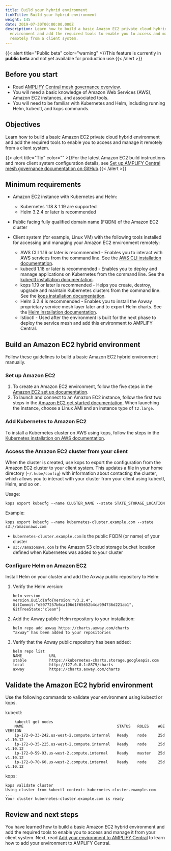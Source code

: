 ```yaml
---
title: Build your hybrid environment
linkTitle: Build your hybrid environment
weight: 145
date: 2019-07-30T00:00:00.000Z
description: Learn how to build a basic Amazon EC2 private cloud hybrid
  environment and add the required tools to enable you to access and manage it
  remotely from a client system.
---
```

{{< alert title="Public beta" color="warning" >}}This feature is currently in **public beta** and not yet available for production use.{{< /alert >}}

## Before you start

* Read [AMPLIFY Central mesh governance overview](/docs/central/mesh_management/).
* You will need a basic knowledge of Amazon Web Services (AWS), Amazon EC2 instances, and associated tools.
* You will need to be familiar with Kubernetes and Helm, including running Helm, kubectl, and kops commands.

## Objectives

Learn how to build a basic Amazon EC2 private cloud hybrid environment and add the required tools to enable you to access and manage it remotely from a client system.

{{< alert title="Tip" color="" >}}For the latest Amazon EC2 build instructions and more client system configuration details, see [Set up AMPLIFY Central mesh governance documentation on GitHub](https://github.com/Axway/Setup-Amplify-Mesh-Governance).{{< /alert >}}

## Minimum requirements

* Amazon EC2 instance with Kubernetes and Helm:

    * Kubernetes 1.18 & 1.19 are supported
    * Helm 3.2.4 or later is recommended

* Public facing fully qualified domain name (FQDN) of the Amazon EC2 cluster
* Client system (for example, Linux VM) with the following tools installed for accessing and managing your Amazon EC2 environment remotely:

    * AWS CLI 1.16 or later is recommended - Enables you to interact with AWS services from the command line. See the [AWS CLI installation documentation](https://docs.aws.amazon.com/cli/latest/userguide/li-chap-install.html).
    * kubectl 1.18 or later is recommended - Enables you to deploy and manage applications on Kubernetes from the command line. See the [kubectl installation documentation](https://kubernetes.io/docs/tasks/tools/install-kubectl/).
    * kops 1.19 or later is recommended - Helps you create, destroy, upgrade and maintain Kubernetes clusters from the command line. See the [kops installation documentation](https://github.com/kubernetes/kops/blob/master/docs/install.md).
    * Helm 3.2.4 is recommended - Enables you to install the Axway proprietary service mesh layer later and to export Helm charts. See the [Helm installation documentation](https://helm.sh/docs/using_helm/#installing-helm).
    * Istioctl - Used after the environment is built for the next phase to deploy the service mesh and add this environment to AMPLIFY Central.

## Build an Amazon EC2 hybrid environment

Follow these guidelines to build a basic Amazon EC2 hybrid environment manually.

### Set up Amazon EC2

1. To create an Amazon EC2 environment, follow the five steps in the [Amazon EC2 set up documentation](https://docs.aws.amazon.com/AWSEC2/latest/UserGuide/get-set-up-for-amazon-ec2.html).
2. To launch and connect to an Amazon EC2 instance, follow the first two steps in the [Amazon EC2 get started documentation](https://docs.aws.amazon.com/AWSEC2/latest/UserGuide/EC2_GetStarted.html). When launching the instance, choose a Linux AMI and an instance type of `t2.large`.

### Add Kubernetes to Amazon EC2

To install a Kubernetes cluster on AWS using kops, follow the steps in the [Kubernetes installation on AWS documentation](https://kubernetes.io/docs/setup/custom-cloud/kops/).

### Access the Amazon EC2 cluster from your client

When the cluster is created, use kops to export the configuration from the Amazon EC2 cluster to your client system. This updates a file in your home directory (`~/.kube/config`) with information about contacting the cluster, which allows you to interact with your cluster from your client using kubectl, Helm, and so on.

Usage:

```
kops export kubecfg --name CLUSTER_NAME --state STATE_STORAGE_LOCATION
```

Example:

```
kops export kubecfg --name kubernetes-cluster.example.com --state s3://amazonaws.com
```

* `kubernetes-cluster.example.com` is the public FQDN (or name) of your cluster
* `s3://amazonaws.com` is the Amazon S3 cloud storage bucket location defined when Kubernetes was added to your cluster

### Configure Helm on Amazon EC2

Install Helm on your cluster and add the Axway public repository to Helm:

1. Verify the Helm version:

   ```
   helm version
   version.BuildInfo{Version:"v3.2.4", GitCommit:"e5077257b6ca106d1f65652b4ca994736d221ab1", GitTreeState:"clean"}
   ```
2. Add the Axway public Helm repository to your installation:

   ```
   helm repo add axway https://charts.axway.com/charts
   "axway" has been added to your repositories
   ```
3. Verify that the Axway public repository has been added:

   ```
   helm repo list
   NAME            URL
   stable          https://kubernetes-charts.storage.googleapis.com
   local           http://127.0.0.1:8879/charts
   axway           https://charts.axway.com/charts
   ```

## Validate the Amazon EC2 hybrid environment

Use the following commands to validate your environment using kubectl or kops.

kubectl:

```
    kubectl get nodes
    NAME                                         STATUS   ROLES    AGE   VERSION
    ip-172-0-33-242.us-west-2.compute.internal   Ready    node     25d   v1.10.12
    ip-172-0-35-225.us-west-2.compute.internal   Ready    node     25d   v1.10.12
    ip-172-0-59-93.us-west-2.compute.internal    Ready    master   25d   v1.10.12
    ip-172-0-70-60.us-west-2.compute.internal    Ready    node     25d   v1.10.12
```

kops:

```
kops validate cluster
Using cluster from kubectl context: kubernetes-cluster.example.com
...
Your cluster kubernetes-cluster.example.com is ready
```

## Review and next steps

You have learned how to build a basic Amazon EC2 hybrid environment and add the required tools to enable you to access and manage it from your client system. Next, read [Add your environment to AMPLIFY Central](/docs/central/mesh_management/add_env/) to learn how to add your environment to AMPLIFY Central.
